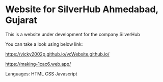# Website for SilverHub Ahmedabad, Gujarat

This is a website under development for the company SilverHub

You can take a look using below link:

https://vicky2002p.github.io/vcWebsite.github.io/

https://making-1cac6.web.app/

Languages:
HTML
CSS
Javascript
